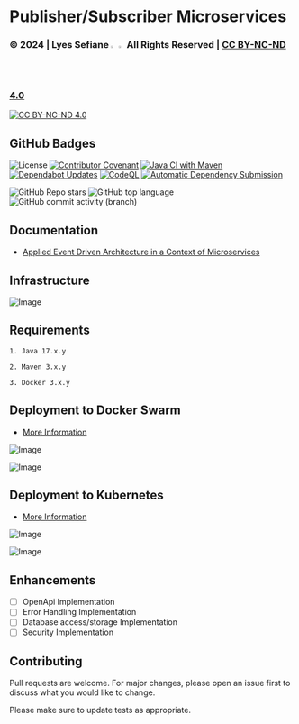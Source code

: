 # Publisher/Subscriber Microservices

### © 2024 | Lyes Sefiane <img src="https://raw.githubusercontent.com/wiki/lyes-sefiane/grocery-items-management-application/images/algeria-flag-icon.png" width="2%"> <img src="https://raw.githubusercontent.com/wiki/lyes-sefiane/grocery-items-management-application/images/canada-flag-icon.png" width="2%"> All Rights Reserved | [CC BY-NC-ND 4.0](https://creativecommons.org/licenses/by-nc-nd/4.0/)

[![CC BY-NC-ND 4.0][cc-by-nc-nd-image]][cc-by-nc-nd]

[cc-by-nc-nd]: http://creativecommons.org/licenses/by-nc-nd/4.0/
[cc-by-nc-nd-image]: https://licensebuttons.net/l/by-nc-nd/4.0/88x31.png
[cc-by-nc-nd-shield]: https://img.shields.io/badge/License-CC%20BY--NC--ND%204.0-lightgrey.svg

## GitHub Badges

![License](https://img.shields.io/static/v1?label=License&message=CC-BY-NC-ND-4.0&color=green)
[![Contributor Covenant](https://img.shields.io/badge/Contributor%20Covenant-2.1-4baaaa.svg)](code_of_conduct.md)
[![Java CI with Maven](https://github.com/lyes-sefiane/publisher-subscriber-microservices/actions/workflows/maven.yml/badge.svg)](https://github.com/lyes-sefiane/publisher-subscriber-microservices/actions/workflows/maven.yml)
[![Dependabot Updates](https://github.com/lyes-sefiane/publisher-subscriber-microservices/actions/workflows/dependabot/dependabot-updates/badge.svg)](https://github.com/lyes-sefiane/publisher-subscriber-microservices/actions/workflows/dependabot/dependabot-updates)
[![CodeQL](https://github.com/lyes-sefiane/publisher-subscriber-microservices/actions/workflows/github-code-scanning/codeql/badge.svg)](https://github.com/lyes-sefiane/publisher-subscriber-microservices/actions/workflows/github-code-scanning/codeql)
[![Automatic Dependency Submission](https://github.com/lyes-sefiane/publisher-subscriber-microservices/actions/workflows/dependency-graph/auto-submission/badge.svg)](https://github.com/lyes-sefiane/publisher-subscriber-microservices/actions/workflows/dependency-graph/auto-submission)

![GitHub Repo stars](https://img.shields.io/github/stars/lyes-sefiane/publisher-subscriber-microservices?style=social)
![GitHub top language](https://img.shields.io/github/languages/top/lyes-sefiane/publisher-subscriber-microservices)
![GitHub commit activity (branch)](https://img.shields.io/github/commit-activity/y/lyes-sefiane/publisher-subscriber-microservices/main)

## Documentation

* [Applied Event Driven Architecture in a Context of Microservices](https://github.com/lyes-sefiane/publisher-subscriber-microservices/wiki/Event-Driven-Microservices)


## Infrastructure

![Image](https://raw.githubusercontent.com/wiki/lyes-sefiane/publisher-subscriber-microservices/images/Dev-Mode.PNG)

## Requirements
```
1. Java 17.x.y

2. Maven 3.x.y

3. Docker 3.x.y
```

## Deployment to Docker Swarm

* [More Information](https://github.com/lyes-sefiane/publisher-subscriber-microservices/wiki/Docker-Swarm)

![Image](https://raw.githubusercontent.com/wiki/lyes-sefiane/publisher-subscriber-microservices/images/Orchestration-Swarm.PNG)

![Image](https://raw.githubusercontent.com/wiki/lyes-sefiane/publisher-subscriber-microservices/images/docker-swarm-visualizer.PNG)


## Deployment to Kubernetes

* [More Information](https://github.com/lyes-sefiane/publisher-subscriber-microservices/wiki/Kubernetes)

![Image](https://raw.githubusercontent.com/wiki/lyes-sefiane/publisher-subscriber-microservices/images/kubernetes-cluster.PNG)

![Image](https://raw.githubusercontent.com/wiki/lyes-sefiane/publisher-subscriber-microservices/images/kubernetes-deployment.PNG)

## Enhancements

- [ ] OpenApi Implementation 
- [ ] Error Handling Implementation 
- [ ] Database access/storage Implementation
- [ ] Security Implementation

## Contributing
Pull requests are welcome. For major changes, please open an issue first to discuss what you would like to change.

Please make sure to update tests as appropriate.
